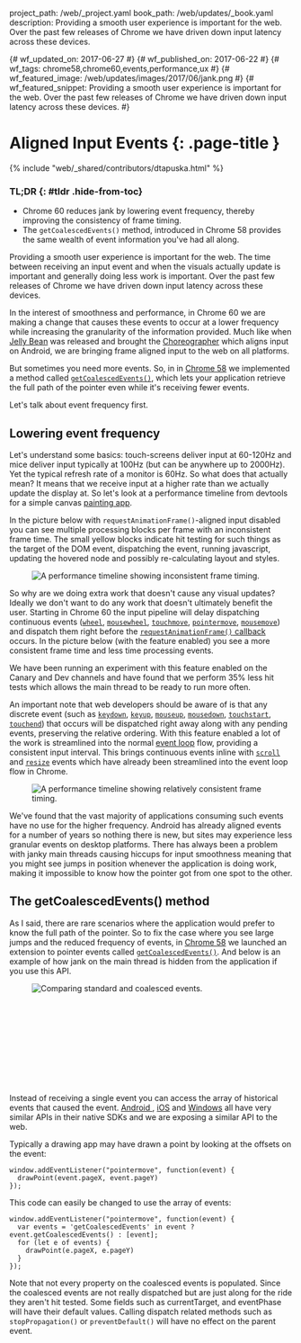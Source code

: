 project_path: /web/_project.yaml book_path: /web/updates/_book.yaml description: Providing a smooth user experience is important for the web. Over the past few releases of Chrome we have driven down input latency across these devices.

{# wf_updated_on: 2017-06-27 #} {# wf_published_on: 2017-06-22 #} {# wf_tags: chrome58,chrome60,events,performance,ux #} {# wf_featured_image: /web/updates/images/2017/06/jank.png #} {# wf_featured_snippet: Providing a smooth user experience is important for the web. Over the past few releases of Chrome we have driven down input latency across these devices. #}

# Aligned Input Events {: .page-title }

{% include "web/_shared/contributors/dtapuska.html" %}

### TL;DR {: #tldr .hide-from-toc}

+ Chrome 60 reduces jank by lowering event frequency, thereby improving the consistency of frame timing.
+ The `getCoalescedEvents()` method, introduced in Chrome 58 provides the same wealth of event information you've had all along.

Providing a smooth user experience is important for the web. The time between receiving an input event and when the visuals actually update is important and generally doing less work is important. Over the past few releases of Chrome we have driven down input latency across these devices.

In the interest of smoothness and performance, in Chrome 60 we are making a change that causes these events to occur at a lower frequency while increasing the granularity of the information provided. Much like when [Jelly Bean](https://developer.android.com/about/versions/jelly-bean.html) was released and brought the [Choreographer](https://developer.android.com/reference/android/view/Choreographer.html) which aligns input on Android, we are bringing frame aligned input to the web on all platforms.

But sometimes you need more events. So, in in [Chrome 58](https://www.chromestatus.com/feature/5853451217010688) we implemented a method called [`getCoalescedEvents()`](https://w3c.github.io/pointerevents/extension.html), which lets your application retrieve the full path of the pointer even while it's receiving fewer events.

Let's talk about event frequency first.

## Lowering event frequency

Let's understand some basics: touch-screens deliver input at 60-120Hz and mice deliver input typically at 100Hz (but can be anywhere up to 2000Hz). Yet the typical refresh rate of a monitor is 60Hz. So what does that actually mean? It means that we receive input at a higher rate than we actually update the display at. So let's look at a performance timeline from devtools for a simple canvas [painting app](https://rbyers.github.io/paint.html).

In the picture below with `requestAnimationFrame()`-aligned input disabled you can see multiple processing blocks per frame with an inconsistent frame time. The small yellow blocks indicate hit testing for such things as the target of the DOM event, dispatching the event, running javascript, updating the hovered node and possibly re-calculating layout and styles.

<figure>
  <img src="/web/updates/images/2017/06/inconsistent-frame-timing.png"
       alt="A performance timeline showing inconsistent frame timing."/>
</figure>

So why are we doing extra work that doesn't cause any visual updates? Ideally we don't want to do any work that doesn't ultimately benefit the user. Starting in Chrome 60 the input pipeline will delay dispatching continuous events ([`wheel`](https://developer.mozilla.org/en/docs/Web/Events/wheel), [`mousewheel`](https://developer.mozilla.org/en/docs/Web/Events/mousewheel), [`touchmove`](https://developer.mozilla.org/en/docs/Web/Events/touchmove), [`pointermove`](https://developer.mozilla.org/en/docs/Web/Events/pointermove), [`mousemove`](https://developer.mozilla.org/en/docs/Web/Events/mousemove)) and dispatch them right before the [`requestAnimationFrame()` callback](https://developer.mozilla.org/en-US/docs/Web/API/window/requestAnimationFrame) occurs. In the picture below (with the feature enabled) you see a more consistent frame time and less time processing events.

We have been running an experiment with this feature enabled on the Canary and Dev channels and have found that we perform 35% less hit tests which allows the main thread to be ready to run more often.

An important note that web developers should be aware of is that any discrete event (such as [`keydown`](https://developer.mozilla.org/en/docs/Web/Events/keydown), [`keyup`](https://developer.mozilla.org/en/docs/Web/Events/keyup), [`mouseup`](https://developer.mozilla.org/en/docs/Web/Events/mouseup), [`mousedown`](https://developer.mozilla.org/en/docs/Web/Events/mousedown), [`touchstart`](https://developer.mozilla.org/en/docs/Web/Events/touchstart), [`touchend`](https://developer.mozilla.org/en/docs/Web/Events/touchend)) that occurs will be dispatched right away along with any pending events, preserving the relative ordering. With this feature enabled a lot of the work is streamlined into the normal [event loop](https://github.com/atotic/event-loop) flow, providing a consistent input interval. This brings continuous events inline with [`scroll`](https://developer.mozilla.org/en-US/docs/Web/Events/scroll) and [`resize`](https://developer.mozilla.org/en-US/docs/Web/Events/resize) events which have already been streamlined into the event loop flow in Chrome.

<figure>
  <img src="/web/updates/images/2017/06/consistent-frame-timing.png"
       alt="A performance timeline showing relatively consistent frame timing."/>
</figure>

We've found that the vast majority of applications consuming such events have no use for the higher frequency. Android has already aligned events for a number of years so nothing there is new, but sites may experience less granular events on desktop platforms. There has always been a problem with janky main threads causing hiccups for input smoothness meaning that you might see jumps in position whenever the application is doing work, making it impossible to know how the pointer got from one spot to the other.

## The getCoalescedEvents() method

As I said, there are rare scenarios where the application would prefer to know the full path of the pointer. So to fix the case where you see large jumps and the reduced frequency of events, in [Chrome 58](https://www.chromestatus.com/feature/5853451217010688) we launched an extension to pointer events called [`getCoalescedEvents()`](https://w3c.github.io/pointerevents/extension.html). And below is an example of how jank on the main thread is hidden from the application if you use this API.

<figure>
  <img src="/web/updates/images/2017/06/standard-and-coalesced-events.png"
       alt="Comparing standard and coalesced events."/>
</figure>

<div class="video-wrapper-full-width">
  <iframe class="devsite-embedded-youtube-video" data-video-id="ihbhkXrfm4A"
          data-autohide="1" data-showinfo="0" frameborder="0" allowfullscreen>
  </iframe>
</div>

Instead of receiving a single event you can access the array of historical events that caused the event. [Android ](https://developer.android.com/reference/android/view/MotionEvent.html#getHistoricalX(int,%20int)) , [iOS](https://developer.apple.com/reference/uikit/uievent/1613808-coalescedtouchesfortouch) and [Windows](https://msdn.microsoft.com/en-us/library/windows/desktop/hh454886(v=vs.85).aspx) all have very similar APIs in their native SDKs and we are exposing a similar API to the web.

Typically a drawing app may have drawn a point by looking at the offsets on the event:

    window.addEventListener("pointermove", function(event) {
      drawPoint(event.pageX, event.pageY)
    });
    

This code can easily be changed to use the array of events:

    window.addEventListener("pointermove", function(event) {
      var events = 'getCoalescedEvents' in event ? event.getCoalescedEvents() : [event];
      for (let e of events) {
        drawPoint(e.pageX, e.pageY)
      }
    });
    

Note that not every property on the coalesced events is populated. Since the coalesced events are not really dispatched but are just along for the ride they aren't hit tested. Some fields such as currentTarget, and eventPhase will have their default values. Calling dispatch related methods such as `stopPropagation()` or `preventDefault()` will have no effect on the parent event.